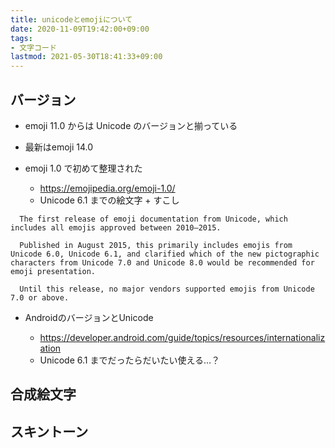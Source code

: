 ```yaml
---
title: unicodeとemojiについて
date: 2020-11-09T19:42:00+09:00
tags:
- 文字コード
lastmod: 2021-05-30T18:41:33+09:00
---
```


## バージョン

* emoji 11.0 からは Unicode のバージョンと揃っている

* 最新はemoji 14.0

* emoji 1.0 で初めて整理された
  
  * <https://emojipedia.org/emoji-1.0/>
  * Unicode 6.1 までの絵文字 + すこし
  <!---->
  
````
  The first release of emoji documentation from Unicode, which includes all emojis approved between 2010—2015. 
  
  Published in August 2015, this primarily includes emojis from Unicode 6.0, Unicode 6.1, and clarified which of the new pictographic characters from Unicode 7.0 and Unicode 8.0 would be recommended for emoji presentation.
  
  Until this release, no major vendors supported emojis from Unicode 7.0 or above.
  ````

* AndroidのバージョンとUnicode
  
  * <https://developer.android.com/guide/topics/resources/internationalization>
  * Unicode 6.1 までだったらだいたい使える…？

## 合成絵文字

## スキントーン
